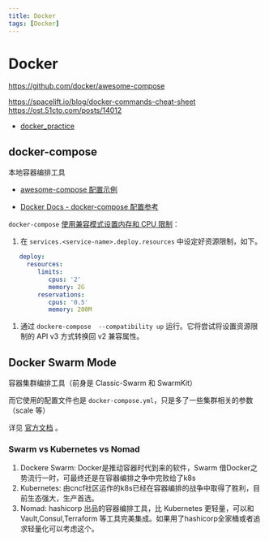 ```yaml
---
title: Docker
tags: [Docker]
---
```

# Docker
https://github.com/docker/awesome-compose

https://spacelift.io/blog/docker-commands-cheat-sheet
https://ost.51cto.com/posts/14012
- [docker_practice](https://github.com/yeasy/docker_practice)

## docker-compose

本地容器编排工具

- [awesome-compose 配置示例](https://github.com/docker/awesome-compose)

- [Docker Docs - docker-compose 配置参考](https://docs.docker.com/compose/compose-file/)

`docker-compose` [使用兼容模式设置内存和 CPU 限制](https://nickjanetakis.com/blog/docker-tip-78-using-compatibility-mode-to-set-memory-and-cpu-limits)：

1. 在 `services.<service-name>.deploy.resources` 中设定好资源限制，如下。
```yaml
   deploy:
     resources:
        limits:
           cpus: '2'
           memory: 2G
        reservations:
           cpus: '0.5'
           memory: 200M
```
1. 通过 `dockere-compose  --compatibility up` 运行。它将尝试将设置资源限制的 API v3 方式转换回 v2 兼容属性。

## Docker Swarm Mode

容器集群编排工具（前身是 Classic-Swarm 和 SwarmKit）

而它使用的配置文件也是 `docker-compose.yml`，只是多了一些集群相关的参数（scale 等）

详见 [官方文档](https://docs.docker.com/engine/swarm/) 。

### Swarm vs Kubernetes vs Nomad

1. Dockere Swarm: Docker是推动容器时代到来的软件，Swarm 借Docker之势流行一时，可最终还是在容器编排之争中完败给了k8s
2. Kubernetes: 由cncf社区运作的k8s已经在容器编排的战争中取得了胜利，目前生态强大，生产首选。
3. Nomad: hashicorp 出品的容器编排工具，比 Kubernetes 更轻量，可以和 Vault,Consul,Terraform 等工具完美集成。如果用了hashicorp全家桶或者追求轻量化可以考虑这个。
